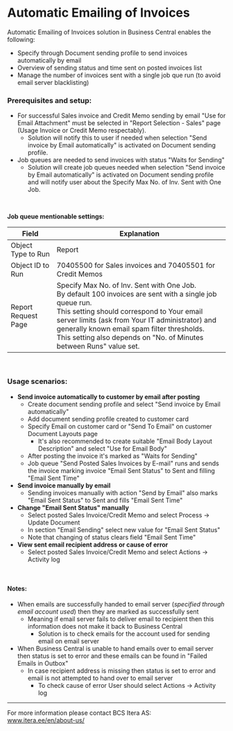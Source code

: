 # Automatic Emailing of Invoices
Automatic Emailing of Invoices solution in Business Central enables the following: 
- Specify through Document sending profile to send invoices automatically by email
- Overview of sending status and time sent on posted invoices list
- Manage the number of invoices sent with a single job que run (to avoid email server blacklisting)


### Prerequisites and setup:
- For successful Sales invoice and Credit Memo sending by email "Use for Email Attachment" must be selected in "Report Selection - Sales" page (Usage Invoice or Credit Memo respectably).
  - Solution will notify this to user if needed when selection "Send invoice by Email automatically" is activated on Document sending profile.
- Job queues are needed to send invoices with status "Waits for Sending"
  - Solution will create job queues needed when selection "Send invoice by Email automatically" is activated on Document sending profile and will notify user about the Specify Max No. of Inv. Sent with One Job.
<br>
  
**Job queue mentionable settings:**
  
|Field|Explanation|
|---|---|
|Object Type to Run|Report|
|Object ID to Run|70405500 for Sales invoices and 70405501 for Credit Memos|
|Report Request Page|Specify Max No. of Inv. Sent with One Job.<br>By default 100 invoices are sent with a single job queue run.<br>This setting should correspond to Your email server limits (ask from Your IT administrator) and generally known email spam filter thresholds.<br>This setting also depends on "No. of Minutes between Runs" value set. |

<br>
  
### Usage scenarios:
- **Send invoice automatically to customer by email after posting**
  - Create document sending profile and select "Send invoice by Email automatically"
  - Add document sending profile created to customer card
  - Specify Email on customer card or "Send To Email" on customer Document Layouts page
    - It's also recommended to create suitable "Email Body Layout Description" and select "Use for Email Body"
  - After posting the invoice it's marked as "Waits for Sending"
  - Job queue "Send Posted Sales Invoices by E-mail" runs and sends the invoice marking invoice "Email Sent Status" to Sent and filling "Email Sent Time"
- **Send invoice manually by email**
  - Sending invoices manually with action "Send by Email" also marks "Email Sent Status" to Sent and fills "Email Sent Time"
- **Change "Email Sent Status" manually**
  -  Select posted Sales Invoice/Credit Memo and select Process -> Update Document
  -  In section "Email Sending" select new value for "Email Sent Status"
    - Note that changing of status clears field "Email Sent Time"
- **View sent email recipient address or cause of error**
  - Select posted Sales Invoice/Credit Memo and select Actions -> Activity log
<br>
  
#### Notes:
- When emails are successfully handed to email server (_specified through email account used_) then they are marked as successfully sent
  - Meaning if email server fails to deliver email to recipient then this information does not make it back to Business Central
    - Solution is to check emails for the account used for sending email on email server
- When Business Central is unable to hand emails over to email server then status is set to error and these emails can be found in "Failed Emails in Outbox"
  - In case recipient address is missing then status is set to error and email is not attempted to hand over to email server
    - To check cause of error User should select Actions -> Activity log


  
  
---

For more information please contact BCS Itera AS:  
<a href="https://www.itera.ee/en/about-us/" target="_blank">www.itera.ee/en/about-us/</a>
